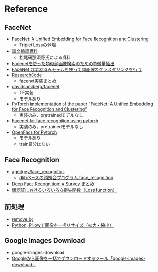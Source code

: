# Reference


## FaceNet

* [FaceNet: A Unified Embedding for Face Recognition and Clustering](https://arxiv.org/abs/1503.03832)
    + Triplet Lossの登場
* [論文輪読資料](https://www.slideshare.net/kaorunasuno/20150611-nasuno)
    + 松尾研那須野氏による資料
* [Facenetを使った類似顔画像検索のための特徴量抽出](https://qiita.com/zeze/items/09bdd7229713c0a6b090)
* [FaceNet の学習済みモデルを使って顔画像のクラスタリングを行う](https://tech.unifa-e.com/entry/2018/09/20/183742)
* [ResearchCode](https://researchcode.com/code/1730150408/facenet-a-unified-embedding-for-face-recognition-and-clustering/)
    + facenet実装まとめ
* [davidsandberg/facenet](https://github.com/davidsandberg/facenet)
    + TF実装
    + モデルあり
* [PyTorch implementation of the paper "FaceNet: A Unified Embedding for Face Recognition and Clustering"](https://github.com/liorshk/facenet_pytorch)
    + 実装のみ，pretrainedモデルなし
* [Facenet for face recognition using pytorch]()
    + 実装のみ，pretrainedモデルなし
* [OpenFace for Pytorch](https://github.com/thnkim/OpenFacePytorch)
    + モデルあり
    + train部分はない



## Face Recognition


* [ageitgey/face_recognition](https://github.com/ageitgey/face_recognition)
    + [dlibベースの顔照合プログラム face_recognition](https://qiita.com/nonbiri15/items/f95b5fb01ae38980c9ce)
* [Deep Face Recognition: A Survey まとめ](https://note.mu/koichirot11/n/ne4c5fc706362)
* [顔認証におけるいろいろな損失関数（Loss function）](https://tech.unifa-e.com/entry/2019/02/07/172903)



## 前処理

* [remove.bg](https://www.remove.bg/)
* [Python, Pillowで画像を一括リサイズ（拡大・縮小）](https://note.nkmk.me/python-pillow-image-resize/)



## Google Images Download

* google-images-download
* [Googleから画像を一括でダウンロードするツール「google-images-download」](https://co.bsnws.net/article/295)

